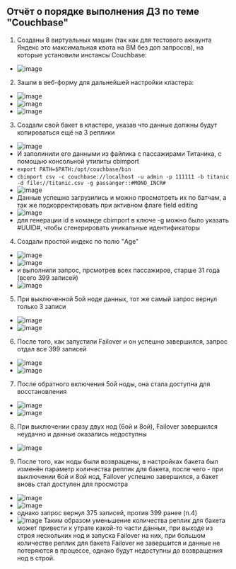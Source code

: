 ## Отчёт о порядке выполнения ДЗ по теме "Couchbase"
1. Созданы 8 виртуальных машин (так как для тестового аккаунта Яндекс это максимальная квота на ВМ без доп запросов), на которые установили инстансы Couchbase:
  * ![image](https://user-images.githubusercontent.com/87138548/235359429-6d28d7a0-7f94-4c22-9338-1a35a9f2848c.png)
2. Зашли в веб-форму для дальнейшей настройки кластера:
  * ![image](https://user-images.githubusercontent.com/87138548/235359102-a779cb3a-da6b-4833-acaa-aa142e470283.png)
  * ![image](https://user-images.githubusercontent.com/87138548/235360147-64e407a0-35a2-4957-9115-1b299ecfe836.png)
  * ![image](https://user-images.githubusercontent.com/87138548/235362166-a209b559-4552-4d86-87b6-334ba1528b56.png)
3. Создали свой бакет в кластере, указав что данные должны будут копироваться ещё на 3 реплики
  * ![image](https://user-images.githubusercontent.com/87138548/235364637-eeb9ffc4-79df-4503-bb5c-e7bb26c84957.png)
  * И заполинили его данными из файлика с пассажирами Титаника, с помощью консольной утилиты cbimport
  * `export PATH=$PATH:/opt/couchbase/bin`
  * `cbimport csv -c couchbase://localhost -u admin -p 111111 -b titanic -d file://titanic.csv -g passanger::#MONO_INCR#`
  * ![image](https://user-images.githubusercontent.com/87138548/235364150-3159b2aa-795a-403b-9eb1-c73b83345462.png)
  * Данные успешно загрузились и можно просмотреть их по батчам, а так же подкорректировать при активном флаге field editing
  * ![image](https://user-images.githubusercontent.com/87138548/235365102-4716a66e-4a39-44f3-a200-89aa48135a99.png)
  * для генерации id в команде cbimport в ключе -g можно было указать #UUID#, чтобы сгенерировать уникальные идентификаторы
4. Создали простой индекс по полю "Age"
  * ![image](https://user-images.githubusercontent.com/87138548/235366165-fd3f27f7-ce9c-4edd-9d3c-0eea93c58aa8.png)
  * ![image](https://user-images.githubusercontent.com/87138548/235366197-ebc7ab0b-d087-44d1-a35c-0828d51bec85.png)
  * и выполнили запрос, прсмотрев всех пассажиров, старше 31 года (всего 399 записей)
  * ![image](https://user-images.githubusercontent.com/87138548/235366954-aec1210d-f59b-4f3e-8740-c56d895a3b07.png)
5. При выключенной 5ой ноде данных, тот же самый запрос вернул только 3 записи
  * ![image](https://user-images.githubusercontent.com/87138548/235367477-c4a4a461-7fd2-4c6a-b67e-e1d3b81e1a17.png)
  * ![image](https://user-images.githubusercontent.com/87138548/235367494-0f362318-a92c-4b9c-b103-111f5a5f7999.png)
6. После того, как запустили Failover и он успешно завершился, запрос отдал все 399 записей
  * ![image](https://user-images.githubusercontent.com/87138548/235367666-a3750f9b-ffb1-4cd8-9bff-487d44712394.png)
  * ![image](https://user-images.githubusercontent.com/87138548/235367696-822e4c1f-99e4-4d35-93c9-8e84c617181f.png)
7. После обратного включения 5ой ноды, она стала доступна для восстановления
  * ![image](https://user-images.githubusercontent.com/87138548/235368296-360a906c-7eb3-47b7-a6c8-d689f90f9c6d.png)
  * ![image](https://user-images.githubusercontent.com/87138548/235368346-409ba617-8aa1-4225-bb10-659688ff1293.png)
8. При выключении сразу двух нод (6ой и 8ой), Failover завершился неудачно и данные оказались недоступны
  * ![image](https://user-images.githubusercontent.com/87138548/235368518-74a12b11-65ba-4a80-97e6-fea3d76ee9d4.png)
9. Поcле того, как ноды были возвращены, в настройках бакета был изменён параметр количества реплик для бакета, после чего - при выключении 6ой и 8ой нод,
Failover успешно завершился, а бакет вновь стал доступен для просмотра 
  * ![image](https://user-images.githubusercontent.com/87138548/235368980-4bb37fb3-72d5-4c89-936d-5b7304bb6a9d.png)
  * ![image](https://user-images.githubusercontent.com/87138548/235369151-9d26da16-8494-4288-93ad-7e4693f98f6b.png)
  * однако запрос вернул 375 записей, против 399 ранее (п.4)
  * ![image](https://user-images.githubusercontent.com/87138548/235369729-de63a1e9-1949-46f6-9926-a3a446b4c630.png)
Таким образом уменьшение количества реплик для бакета может привести к утрате какой-то части данных, при выходе из строя нескольких нод и запуска Failover на них,
при большом количестве реплик для бакета Failover не завершится и данные не потеряются в процессе, однако будут недоступны до возвращения нод в строй.








